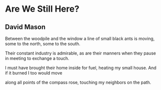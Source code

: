 # Are We Still Here?
## David Mason
Between the woodpile and the window
a line of small black ants is moving,
some to the north, some to the south.

Their constant industry is admirable,
as are their manners when they pause
in meeting to exchange a touch.

I must have brought their home inside
for fuel, heating my small house.
And if it burned I too would move

along all points of the compass rose,
touching my neighbors on the path.
